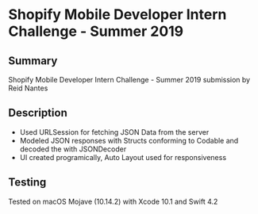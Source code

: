 # Shopify Mobile Developer Intern Challenge - Summer 2019

## Summary
Shopify Mobile Developer Intern Challenge - Summer 2019 submission by Reid Nantes 

## Description 
* Used URLSession for fetching JSON Data from the server
* Modeled JSON responses with Structs conforming to Codable and decoded the with JSONDecoder
* UI created programically, Auto Layout used for responsiveness

## Testing
Tested on macOS Mojave (10.14.2) with Xcode 10.1 and Swift 4.2
